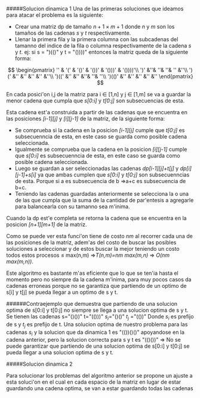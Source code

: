 
#####Solucion dinamica 1
Una de las primeras soluciones que ideamos para atacar el problema es la siguiente:
- Crear una matriz dp de tamaño $n+1 \times m+1$ donde $n$ y $m$ son los tamaños de las cadenas *s* y *t* respectivamente.
- Llenar la primera fila y la primera columna con las subcadenas del tamanno del indice de la fila o columna respectivamente de la cadena *s* y *t*.
ej: si s = ")(()" y t = "())))" entonces la matriz queda de la siguiente forma:


$$
\begin{pmatrix}
'' & '(' & '()' & '())' & '()))' & '())))'\\
 ')' &''& ''& ''& '' &''\\
 ')(' &'' &'' &'' &'' &''\\
 ')((' &'' &'' &''& ''& ''\\
 ')(()' &'' &'' &'' &'' &''
\end{pmatrix}
$$

En cada posici'on i,j de la matriz para i $\in$ [1,n] y  j $\in$ [1,m] se va a guardar la menor cadena que cumpla  que *s[0:i]* y *t[0:j]* son subsecuencias de esta.



Esta cadena est'a construida a partir de las cadenas que se encuentra en las posiciones *[i-1][j]* y *[i][j-1]* de la matriz, de la siguiente forma:

- Se comprueba si la cadena en la posicion *[i-1][j]* cumple que *t[0:j]* es subsecuenncia de esta, en este caso se guarda como posible cadena seleccionada.
- Igualmente se comprueba que la cadena en la posicion *[i][j-1]* cumple que *s[0:i]*   es subsecuenncia de esta, en este caso se guarda como posible cadena seleccionada.
- Luego se guardan a ser seleccionadas las cadenas *dp[i-1][j]+t[j]*  y *dp[i][j-1]+s[i]* ya que ambas cumplen que *s[0:i]* y *t[0:j]* son subsecuenncias de esta. Porque si a es subsecuencia de b =>a+c es subsecuencia de b+c.
- Teniendo las cadenas guardadas anteriormente se selecciona la o una de las que cumpla que la suma de la cantidad de par'entesis a agregarle para balancearla con su tamanno sea m'inima.

Cuando la dp est'e completa se retorna la cadena que se encuentra en la posicion *[n+1][m+1]* de la matriz.

Como se puede ver esta funci'on tiene de costo *nm* al recorrer cada una de las posiciones de la matriz, adem'as del costo de buscar las posibles soluciones a seleccionar y de estos buscar la mejor teniendo un costo todos estos procesos  $\leq$ max(n,m)   =>*T(n,m)=nm max(m,n)* => *O(nm max(m,n))*.

Este algoritmo es bastante m'as eficiente que lo que se ten'ia hasta el momento pero no siempre da la cadena m'inima, para muy pocos casos da cadenas erroneas porque no se garantiza que partiendo de un optimo de s[i] y t[j] se pueda llegar a un optimo de s y t.

######Contraejemplo que demuestra que partiendo de una solucion optima de s[0:i] y t[0:j] no siempre se llega a una solucion optima de s y t.
Se tienen las cadenas
s="()())" 
t="(()))"
$s_{i}$="()()"
$t_{j}$ ="(())"
Donde $s_{i}$ es prefijo de s y $t_{j}$ es prefijo de t.
Una solucion optima de nuestro problema para las cadenas $s_{i}$ y la solucion que da dinamica 1 es "(())()()" apoyandose en la cadena anterior, pero la solucion correcta para s y t es "(()())"
=> No se puede garantizar que partiendo de una solucion optima de s[0:i] y t[0:j] se pueda llegar a una solucion optima de s y t.

#####Solucion dinamica 2

Para solucionar los problemas del algoritmo anterior se propone un ajuste a esta soluci'on en el cual en cada espacio de la matriz en lugar de estar guardando una cadena optima, se van a estar guardando todas las cadenas


